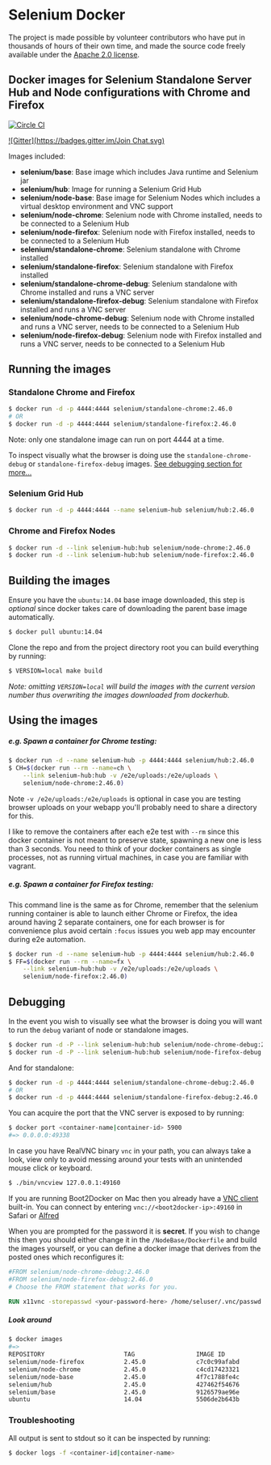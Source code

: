 # Selenium Docker

The project is made possible by volunteer contributors who have put in thousands of hours of their own time, and made the source code freely available under the [Apache 2.0 license](https://code.google.com/p/selenium/source/browse/COPYING).

## Docker images for Selenium Standalone Server Hub and Node configurations with Chrome and Firefox
[![Circle CI](https://circleci.com/gh/SeleniumHQ/docker-selenium.svg?style=svg)](https://circleci.com/gh/SeleniumHQ/docker-selenium)

[![Gitter](https://badges.gitter.im/Join Chat.svg)](https://gitter.im/SeleniumHQ/docker-selenium?utm_source=badge&utm_medium=badge&utm_campaign=pr-badge&utm_content=badge)

Images included:

- __selenium/base__: Base image which includes Java runtime and Selenium jar
- __selenium/hub__: Image for running a Selenium Grid Hub
- __selenium/node-base__: Base image for Selenium Nodes which includes a virtual desktop environment and VNC support
- __selenium/node-chrome__: Selenium node with Chrome installed, needs to be connected to a Selenium Hub
- __selenium/node-firefox__: Selenium node with Firefox installed, needs to be connected to a Selenium Hub
- __selenium/standalone-chrome__: Selenium standalone with Chrome installed
- __selenium/standalone-firefox__: Selenium standalone with Firefox installed
- __selenium/standalone-chrome-debug__: Selenium standalone with Chrome installed and runs a VNC server
- __selenium/standalone-firefox-debug__: Selenium standalone with Firefox installed and runs a VNC server
- __selenium/node-chrome-debug__: Selenium node with Chrome installed and runs a VNC server, needs to be connected to a Selenium Hub
- __selenium/node-firefox-debug__: Selenium node with Firefox installed and runs a VNC server, needs to be connected to a Selenium Hub

## Running the images

### Standalone Chrome and Firefox

``` bash
$ docker run -d -p 4444:4444 selenium/standalone-chrome:2.46.0
# OR
$ docker run -d -p 4444:4444 selenium/standalone-firefox:2.46.0
```

Note: only one standalone image can run on port 4444 at a time.

To inspect visually what the browser is doing use the `standalone-chrome-debug` or `standalone-firefox-debug` images. [See debugging section for more...](#debugging)

### Selenium Grid Hub

``` bash
$ docker run -d -p 4444:4444 --name selenium-hub selenium/hub:2.46.0
```

### Chrome and Firefox Nodes

``` bash
$ docker run -d --link selenium-hub:hub selenium/node-chrome:2.46.0
$ docker run -d --link selenium-hub:hub selenium/node-firefox:2.46.0
```

## Building the images

Ensure you have the `ubuntu:14.04` base image downloaded, this step is _optional_ since docker takes care of downloading the parent base image automatically.

``` bash
$ docker pull ubuntu:14.04
```

Clone the repo and from the project directory root you can build everything by running:

``` bash
$ VERSION=local make build
```

_Note: omitting `VERSION=local` will build the images with the current version number thus overwriting the images downloaded from dockerhub._

## Using the images

##### e.g. Spawn a container for Chrome testing:

``` bash
$ docker run -d --name selenium-hub -p 4444:4444 selenium/hub:2.46.0
$ CH=$(docker run --rm --name=ch \
    --link selenium-hub:hub -v /e2e/uploads:/e2e/uploads \
    selenium/node-chrome:2.46.0)
```

Note `-v /e2e/uploads:/e2e/uploads` is optional in case you are testing browser uploads on your webapp you'll probably need to share a directory for this.

I like to remove the containers after each e2e test with `--rm` since this docker container is not meant to preserve state, spawning a new one is less than 3 seconds. You need to think of your docker containers as single processes, not as running virtual machines, in case you are familiar with vagrant.

##### e.g. Spawn a container for Firefox testing:

This command line is the same as for Chrome, remember that the selenium running container is able to launch either Chrome or Firefox, the idea around having 2 separate containers, one for each browser is for convenience plus avoid certain `:focus` issues you web app may encounter during e2e automation.

``` bash
$ docker run -d --name selenium-hub -p 4444:4444 selenium/hub:2.46.0
$ FF=$(docker run --rm --name=fx \
    --link selenium-hub:hub -v /e2e/uploads:/e2e/uploads \
    selenium/node-firefox:2.46.0)
```

## Debugging

In the event you wish to visually see what the browser is doing you will want to run the `debug` variant of node or standalone images.

``` bash
$ docker run -d -P --link selenium-hub:hub selenium/node-chrome-debug:2.46.0
$ docker run -d -P --link selenium-hub:hub selenium/node-firefox-debug:2.46.0
```

And for standalone: 

``` bash
$ docker run -d -p 4444:4444 selenium/standalone-chrome-debug:2.46.0
# OR
$ docker run -d -p 4444:4444 selenium/standalone-firefox-debug:2.46.0
```

You can acquire the port that the VNC server is exposed to by running:

``` bash
$ docker port <container-name|container-id> 5900
#=> 0.0.0.0:49338
```

In case you have RealVNC binary `vnc` in your path, you can always take a look, view only to avoid messing around your tests with an unintended mouse click or keyboard.

``` bash
$ ./bin/vncview 127.0.0.1:49160
```

If you are running Boot2Docker on Mac then you already have a [VNC client](http://www.davidtheexpert.com/post.php?id=5) built-in. You can connect by entering `vnc://<boot2docker-ip>:49160` in Safari or [Alfred](http://www.alfredapp.com/)

When you are prompted for the password it is __secret__. If you wish to change this then you should either change it in the `/NodeBase/Dockerfile` and build the images yourself, or you can define a docker image that derives from the posted ones which reconfigures it:

``` dockerfile
#FROM selenium/node-chrome-debug:2.46.0
#FROM selenium/node-firefox-debug:2.46.0
# Choose the FROM statement that works for you.

RUN x11vnc -storepasswd <your-password-here> /home/seluser/.vnc/passwd
```

##### Look around

``` bash
$ docker images
#=>
REPOSITORY                      TAG                 IMAGE ID            CREATED             VIRTUAL SIZE
selenium/node-firefox           2.45.0              c7c0c99afabd        31 minutes ago      695.9 MB
selenium/node-chrome            2.45.0              c4cd17423321        31 minutes ago      796.7 MB
selenium/node-base              2.45.0              4f7c1788fe4c        32 minutes ago      584.8 MB
selenium/hub                    2.45.0              427462f54676        35 minutes ago      431.4 MB
selenium/base                   2.45.0              9126579ae96e        35 minutes ago      431.4 MB
ubuntu                          14.04               5506de2b643b        3 weeks ago         199.3 MB
```

### Troubleshooting

All output is sent to stdout so it can be inspected by running:

``` bash
$ docker logs -f <container-id|container-name>
```
